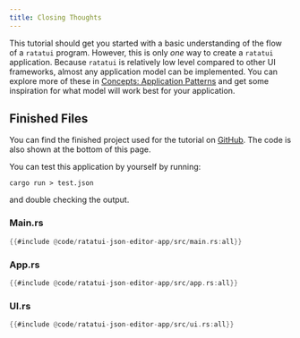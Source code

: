 ```yaml
---
title: Closing Thoughts
---
```


This tutorial should get you started with a basic understanding of the flow of a `ratatui` program.
However, this is only _one_ way to create a `ratatui` application. Because `ratatui` is relatively
low level compared to other UI frameworks, almost any application model can be implemented. You can
explore more of these in [Concepts: Application Patterns](../../concepts/application-patterns/) and
get some inspiration for what model will work best for your application.

## Finished Files

You can find the finished project used for the tutorial on
[GitHub](https://github.com/ratatui-org/ratatui.rs/tree/main/src/tutorial/json-editor). The code is
also shown at the bottom of this page.

You can test this application by yourself by running:

```shell
cargo run > test.json
```

and double checking the output.

### Main.rs

```rust
{{#include @code/ratatui-json-editor-app/src/main.rs:all}}
```

### App.rs

```rust
{{#include @code/ratatui-json-editor-app/src/app.rs:all}}
```

### UI.rs

```rust
{{#include @code/ratatui-json-editor-app/src/ui.rs:all}}
```

